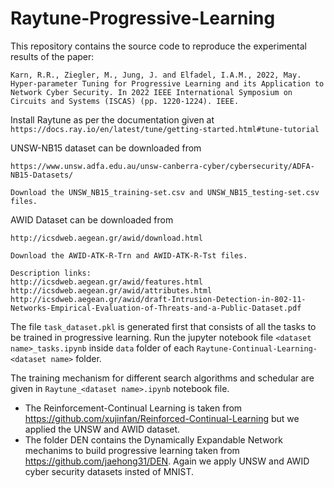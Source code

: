 # Raytune-Progressive-Learning

This repository contains the source code to reproduce the experimental results of the paper:

`Karn, R.R., Ziegler, M., Jung, J. and Elfadel, I.A.M., 2022, May. Hyper-parameter Tuning for Progressive Learning and its Application to Network Cyber Security. In 2022 IEEE International Symposium on Circuits and Systems (ISCAS) (pp. 1220-1224). IEEE.`

Install Raytune as per the documentation given at `https://docs.ray.io/en/latest/tune/getting-started.html#tune-tutorial`

UNSW-NB15 dataset can be downloaded from

    https://www.unsw.adfa.edu.au/unsw-canberra-cyber/cybersecurity/ADFA-NB15-Datasets/

    Download the UNSW_NB15_training-set.csv and UNSW_NB15_testing-set.csv files.
    
AWID Dataset can be downloaded from 

    http://icsdweb.aegean.gr/awid/download.html 
    
    Download the AWID-ATK-R-Trn and AWID-ATK-R-Tst files. 
    
    Description links:     
    http://icsdweb.aegean.gr/awid/features.html 
    http://icsdweb.aegean.gr/awid/attributes.html
    http://icsdweb.aegean.gr/awid/draft-Intrusion-Detection-in-802-11-Networks-Empirical-Evaluation-of-Threats-and-a-Public-Dataset.pdf

The file `task_dataset.pkl` is generated first that consists of all the tasks to be trained in progressive learning. Run the jupyter notebook file `<dataset name>_tasks.ipynb` inside `data` folder of each `Raytune-Continual-Learning-<dataset name>` folder. 

The training mechanism for different search algorithms and schedular are given in `Raytune_<dataset name>.ipynb` notebook file.
- The Reinforcement-Continual Learning is taken from https://github.com/xujinfan/Reinforced-Continual-Learning but we applied the UNSW and AWID dataset.
- The folder DEN contains the Dynamically Expandable Network mechanims to build progressive learning taken from https://github.com/jaehong31/DEN. Again we apply UNSW and AWID cyber security datasets insted of MNIST. 


